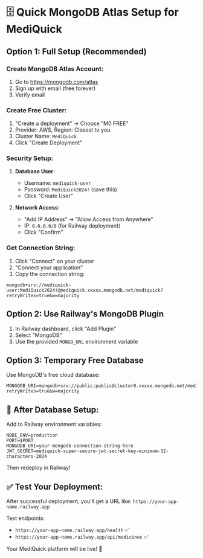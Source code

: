 # 🗄️ Quick MongoDB Atlas Setup for MediQuick

## Option 1: Full Setup (Recommended)

### Create MongoDB Atlas Account:
1. Go to https://mongodb.com/atlas
2. Sign up with email (free forever)
3. Verify email

### Create Free Cluster:
1. "Create a deployment" → Choose "M0 FREE"
2. Provider: AWS, Region: Closest to you
3. Cluster Name: `MediQuick`
4. Click "Create Deployment"

### Security Setup:
1. **Database User**:
   - Username: `mediquick-user`
   - Password: `MediQuick2024!` (save this)
   - Click "Create User"

2. **Network Access**:
   - "Add IP Address" → "Allow Access from Anywhere"
   - IP: `0.0.0.0/0` (for Railway deployment)
   - Click "Confirm"

### Get Connection String:
1. Click "Connect" on your cluster
2. "Connect your application"
3. Copy the connection string:
```
mongodb+srv://mediquick-user:MediQuick2024!@mediquick.xxxxx.mongodb.net/mediquick?retryWrites=true&w=majority
```

## Option 2: Use Railway's MongoDB Plugin

1. In Railway dashboard, click "Add Plugin"
2. Select "MongoDB"
3. Use the provided `MONGO_URL` environment variable

## Option 3: Temporary Free Database

Use MongoDB's free cloud database:
```
MONGODB_URI=mongodb+srv://public:public@cluster0.xxxxx.mongodb.net/mediquick?retryWrites=true&w=majority
```

## 🚀 After Database Setup:

Add to Railway environment variables:
```env
NODE_ENV=production
PORT=$PORT
MONGODB_URI=your-mongodb-connection-string-here
JWT_SECRET=mediquick-super-secure-jwt-secret-key-minimum-32-characters-2024
```

Then redeploy in Railway!

## ✅ Test Your Deployment:

After successful deployment, you'll get a URL like:
`https://your-app-name.railway.app`

Test endpoints:
- `https://your-app-name.railway.app/health` ✅
- `https://your-app-name.railway.app/api/medicines` ✅

Your MediQuick platform will be live! 🎉